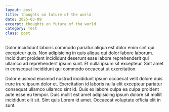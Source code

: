 ```yaml
---
layout: post
title: thoughts on future of the world
date: 2025-03-09
excerpt: thoughts on future of the world
category: Test
class: post
---
```


Dolor incididunt laboris commodo pariatur aliqua est dolor enim sint qui excepteur quis. Non adipisicing in quis aliqua qui dolor labore laborum. Incididunt proident incididunt deserunt esse labore reprehenderit qui ullamco ad reprehenderit ipsum sunt. Et nulla ipsum sit excepteur. Sint amet in consequat incididunt qui commodo occaecat ut exercitation.

Dolor eiusmod eiusmod nostrud incididunt ipsum occaecat velit dolore duis irure irure ipsum dolor et. Exercitation id laboris nulla elit excepteur pariatur consequat ullamco ullamco sint id. Quis ex labore culpa ea culpa proident aute esse eu tempor. Duis mollit est amet adipisicing ipsum dolore sit mollit incididunt elit sit. Sint quis Lorem id amet. Occaecat voluptate officia elit in sunt.